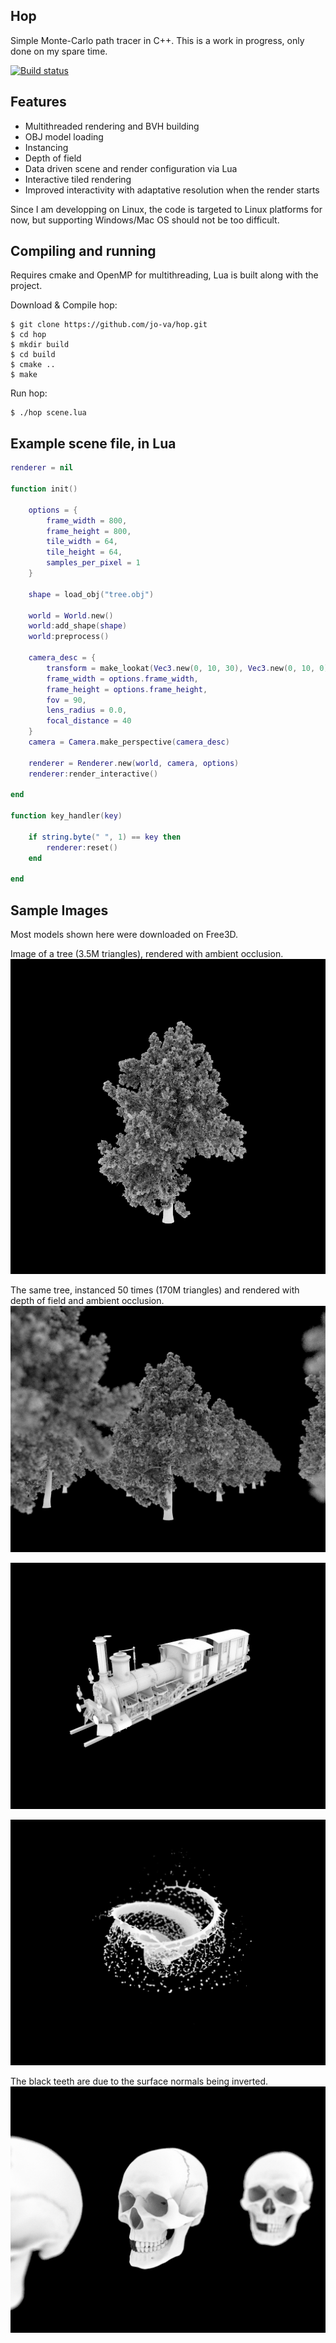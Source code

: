 ## Hop

Simple Monte-Carlo path tracer in C++.
This is a work in progress, only done on my spare time.

[![Build status](https://travis-ci.org/jo-va/hop.svg?branch=master)](https://travis-ci.org/jo-va/hop)

## Features
- Multithreaded rendering and BVH building
- OBJ model loading
- Instancing
- Depth of field
- Data driven scene and render configuration via Lua
- Interactive tiled rendering
- Improved interactivity with adaptative resolution when the render starts

Since I am developping on Linux, the code is targeted to Linux platforms for now, but supporting Windows/Mac OS should not be too difficult.

## Compiling and running
Requires cmake and OpenMP for multithreading, Lua is built along with the project.

Download & Compile hop:
```
$ git clone https://github.com/jo-va/hop.git
$ cd hop
$ mkdir build
$ cd build
$ cmake ..
$ make
```

Run hop:
```
$ ./hop scene.lua
```

## Example scene file, in Lua

```lua
renderer = nil

function init()

    options = {
        frame_width = 800,
        frame_height = 800,
        tile_width = 64,
        tile_height = 64,
        samples_per_pixel = 1
    }

    shape = load_obj("tree.obj")

    world = World.new()
    world:add_shape(shape)
    world:preprocess()

    camera_desc = {
        transform = make_lookat(Vec3.new(0, 10, 30), Vec3.new(0, 10, 0), Vec3.new(0, 1, 0)),
        frame_width = options.frame_width,
        frame_height = options.frame_height,
        fov = 90,
        lens_radius = 0.0,
        focal_distance = 40
    }
    camera = Camera.make_perspective(camera_desc)

    renderer = Renderer.new(world, camera, options)
    renderer:render_interactive()

end

function key_handler(key)

    if string.byte(" ", 1) == key then
        renderer:reset()
    end

end
```

## Sample Images

Most models shown here were downloaded on Free3D.

Image of a tree (3.5M triangles), rendered with ambient occlusion.
![Tree AO](doc/images/tree_ao.png?raw=true "Tree AO")

The same tree, instanced 50 times (170M triangles) and rendered with depth of field and ambient occlusion.
![Forest AO](doc/images/forest_ao.png?raw=true "Forest AO")

![Train AO](doc/images/train_ao.png?raw=true "Train AO")

![Splash AO](doc/images/splash_ao.png?raw=true "Splash AO")

The black teeth are due to the surface normals being inverted.
![Skull AO](doc/images/skull_ao.png?raw=true "Skull AO")

